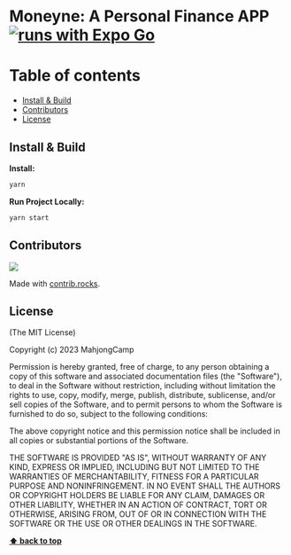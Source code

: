 # Moneyne: A Personal Finance APP [![runs with Expo Go](https://img.shields.io/badge/Runs%20with%20Expo%20Go-000.svg?style=flat-square&logo=EXPO&labelColor=f3f3f3&logoColor=000)](https://expo.dev/client)


# Table of contents

- [Install & Build](#install--build)
- [Contributors](#contributors)
- [License](#license)

## Install & Build

**Install:**

```bash
yarn
```

**Run Project Locally:**

```bash
yarn start
```

## Contributors

<a href="https://github.com/MahjongCamp/moneyne-frontend/graphs/contributors">
  <img src="https://contrib.rocks/image?repo=MahjongCamp/moneyne-frontend" />
</a>

Made with [contrib.rocks](https://contrib.rocks).

## License

(The MIT License)

Copyright (c) 2023 MahjongCamp

Permission is hereby granted, free of charge, to any person obtaining a copy
of this software and associated documentation files (the "Software"), to deal
in the Software without restriction, including without limitation the rights
to use, copy, modify, merge, publish, distribute, sublicense, and/or sell
copies of the Software, and to permit persons to whom the Software is
furnished to do so, subject to the following conditions:

The above copyright notice and this permission notice shall be included in all
copies or substantial portions of the Software.

THE SOFTWARE IS PROVIDED "AS IS", WITHOUT WARRANTY OF ANY KIND, EXPRESS OR
IMPLIED, INCLUDING BUT NOT LIMITED TO THE WARRANTIES OF MERCHANTABILITY,
FITNESS FOR A PARTICULAR PURPOSE AND NONINFRINGEMENT. IN NO EVENT SHALL THE
AUTHORS OR COPYRIGHT HOLDERS BE LIABLE FOR ANY CLAIM, DAMAGES OR OTHER
LIABILITY, WHETHER IN AN ACTION OF CONTRACT, TORT OR OTHERWISE, ARISING FROM,
OUT OF OR IN CONNECTION WITH THE SOFTWARE OR THE USE OR OTHER DEALINGS IN THE
SOFTWARE.

**[⬆ back to top](#table-of-contents)**
